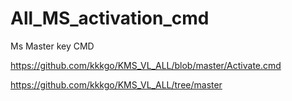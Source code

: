 # All_MS_activation_cmd
Ms Master key CMD


https://github.com/kkkgo/KMS_VL_ALL/blob/master/Activate.cmd

https://github.com/kkkgo/KMS_VL_ALL/tree/master

